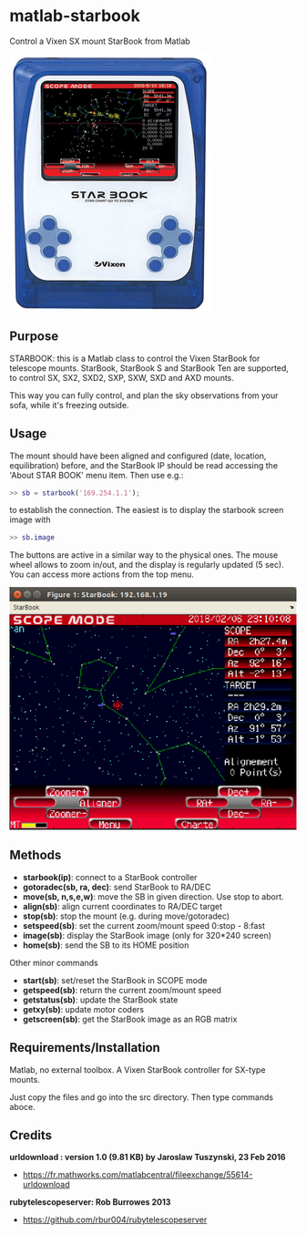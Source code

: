 # matlab-starbook
Control a Vixen SX mount StarBook from Matlab

![Image of StarBook](https://github.com/farhi/matlab-starbook/blob/master/doc/Starbook.jpg)

Purpose
-------

STARBOOK: this is a Matlab class to control the Vixen StarBook for telescope mounts.
   StarBook, StarBook S and StarBook Ten are supported, to control 
   SX, SX2, SXD2, SXP, SXW, SXD and AXD mounts.
   
This way you can fully control, and plan the sky observations from your sofa, while it's freezing outside.

Usage
-----

The mount should have been aligned and configured (date, location,
equilibration) before, and the StarBook IP should be read accessing the
'About STAR BOOK' menu item.
Then use e.g.:

```matlab
>> sb = starbook('169.254.1.1');
```

to establish the connection.
The easiest is to display the starbook screen image with

```matlab
>> sb.image
```

The buttons are active in a similar way to the physical ones. The mouse
wheel allows to zoom in/out, and the display is regularly updated (5 sec).
You can access more actions from the top menu.

![Screen of StarBook](https://github.com/farhi/matlab-starbook/blob/master/doc/screen_valid.png)

Methods
-------

- **starbook(ip)**:   connect to a StarBook controller
- **gotoradec(sb, ra, dec)**: send StarBook to RA/DEC  
- **move(sb, n,s,e,w)**: move the SB in given direction. Use stop to abort.   
- **align(sb)**:      align current coordinates to RA/DEC target     
- **stop(sb)**:       stop the mount (e.g. during move/gotoradec)
- **setspeed(sb)**:   set the current zoom/mount speed 0:stop - 8:fast
- **image(sb)**:      display the StarBook image (only for 320*240 screen)
- **home(sb)**:       send the SB to its HOME position

Other minor commands

- **start(sb)**:      set/reset the StarBook in SCOPE mode
- **getspeed(sb)**:   return the current zoom/mount speed 
- **getstatus(sb)**:  update the StarBook state
- **getxy(sb)**:      update motor coders     
- **getscreen(sb)**:  get the StarBook image as an RGB matrix

Requirements/Installation
-------------------------
Matlab, no external toolbox. A Vixen StarBook controller for SX-type mounts.

Just copy the files and go into the src directory. Then type commands aboce.

Credits
-------

**urldownload : version 1.0 (9.81 KB) by Jaroslaw Tuszynski, 23 Feb 2016**

- https://fr.mathworks.com/matlabcentral/fileexchange/55614-urldownload

**rubytelescopeserver: Rob Burrowes 2013**

- https://github.com/rbur004/rubytelescopeserver
